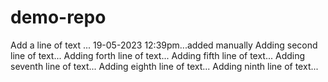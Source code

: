 # demo-repo
Add a line of text ... 19-05-2023 12:39pm...added manually
Adding second line of text...
Adding forth line of text...
Adding fifth line of text...
Adding seventh line of text...
Adding eighth line of text...
Adding ninth line of text...
